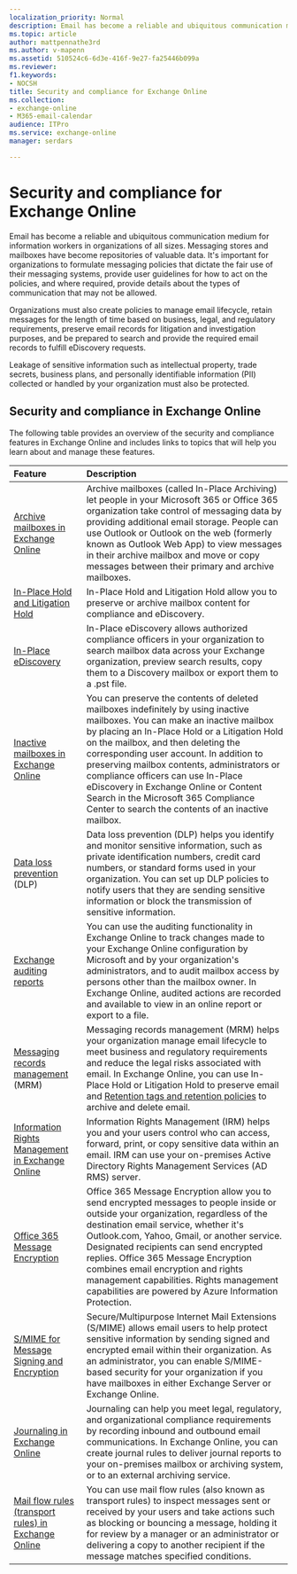 ```yaml
---
localization_priority: Normal
description: Email has become a reliable and ubiquitous communication medium for information workers in organizations of all sizes. Messaging stores and mailboxes have become repositories of valuable data. It's important for organizations to formulate messaging policies that dictate the fair use of their messaging systems, provide user guidelines for how to act on the policies, and where required, provide details about the types of communication that may not be allowed.
ms.topic: article
author: mattpennathe3rd
ms.author: v-mapenn
ms.assetid: 510524c6-6d3e-416f-9e27-fa25446b099a
ms.reviewer: 
f1.keywords:
- NOCSH
title: Security and compliance for Exchange Online
ms.collection: 
- exchange-online
- M365-email-calendar
audience: ITPro
ms.service: exchange-online
manager: serdars

---
```


# Security and compliance for Exchange Online

Email has become a reliable and ubiquitous communication medium for information workers in organizations of all sizes. Messaging stores and mailboxes have become repositories of valuable data. It's important for organizations to formulate messaging policies that dictate the fair use of their messaging systems, provide user guidelines for how to act on the policies, and where required, provide details about the types of communication that may not be allowed.

Organizations must also create policies to manage email lifecycle, retain messages for the length of time based on business, legal, and regulatory requirements, preserve email records for litigation and investigation purposes, and be prepared to search and provide the required email records to fulfill eDiscovery requests.

Leakage of sensitive information such as intellectual property, trade secrets, business plans, and personally identifiable information (PII) collected or handled by your organization must also be protected.

## Security and compliance in Exchange Online

The following table provides an overview of the security and compliance features in Exchange Online and includes links to topics that will help you learn about and manage these features.

|**Feature**|**Description**|
|:-----|:-----|
|[Archive mailboxes in Exchange Online](https://support.office.com/article/268a109e-7843-405b-bb3d-b9393b2342ce)|Archive mailboxes (called In-Place Archiving) let people in your Microsoft 365 or Office 365 organization take control of messaging data by providing additional email storage. People can use Outlook or Outlook on the web (formerly known as Outlook Web App) to view messages in their archive mailbox and move or copy messages between their primary and archive mailboxes.|
|[In-Place Hold and Litigation Hold](in-place-and-litigation-holds.md)|In-Place Hold and Litigation Hold allow you to preserve or archive mailbox content for compliance and eDiscovery.|
|[In-Place eDiscovery](in-place-ediscovery/in-place-ediscovery.md)|In-Place eDiscovery allows authorized compliance officers in your organization to search mailbox data across your Exchange organization, preview search results, copy them to a Discovery mailbox or export them to a .pst file.|
|[Inactive mailboxes in Exchange Online](https://support.office.com/article/1fbd74e8-7a60-4157-afe8-fe79f05d2038)|You can preserve the contents of deleted mailboxes indefinitely by using inactive mailboxes. You can make an inactive mailbox by placing an In-Place Hold or a Litigation Hold on the mailbox, and then deleting the corresponding user account. In addition to preserving mailbox contents, administrators or compliance officers can use In-Place eDiscovery in Exchange Online or Content Search in the Microsoft 365 Compliance Center to search the contents of an inactive mailbox.|
|[Data loss prevention](data-loss-prevention/data-loss-prevention.md) (DLP)|Data loss prevention (DLP) helps you identify and monitor sensitive information, such as private identification numbers, credit card numbers, or standard forms used in your organization. You can set up DLP policies to notify users that they are sending sensitive information or block the transmission of sensitive information.|
|[Exchange auditing reports](exchange-auditing-reports/exchange-auditing-reports.md)|You can use the auditing functionality in Exchange Online to track changes made to your Exchange Online configuration by Microsoft and by your organization's administrators, and to audit mailbox access by persons other than the mailbox owner. In Exchange Online, audited actions are recorded and available to view in an online report or export to a file.|
|[Messaging records management](messaging-records-management/messaging-records-management.md) (MRM)|Messaging records management (MRM) helps your organization manage email lifecycle to meet business and regulatory requirements and reduce the legal risks associated with email. In Exchange Online, you can use In-Place Hold or Litigation Hold to preserve email and [Retention tags and retention policies](messaging-records-management/retention-tags-and-policies.md) to archive and delete email.|
|[Information Rights Management in Exchange Online](https://docs.microsoft.com/microsoft-365/compliance/information-rights-management-in-exchange-online)| Information Rights Management (IRM) helps you and your users control who can access, forward, print, or copy sensitive data within an email. IRM can use your on-premises Active Directory Rights Management Services (AD RMS) server.|
|[Office 365 Message Encryption](https://support.office.com/article/0432dce9-d9b6-4e73-8a13-4a932eb0081e)| Office 365 Message Encryption allow you to send encrypted messages to people inside or outside your organization, regardless of the destination email service, whether it's Outlook.com, Yahoo, Gmail, or another service. Designated recipients can send encrypted replies. Office 365 Message Encryption combines email encryption and rights management capabilities. Rights management capabilities are powered by Azure Information Protection.|
|[S/MIME for Message Signing and Encryption](https://technet.microsoft.com/library/887c710b-0ec6-4ff0-8065-5f05f74afef3.aspx)|Secure/Multipurpose Internet Mail Extensions (S/MIME) allows email users to help protect sensitive information by sending signed and encrypted email within their organization. As an administrator, you can enable S/MIME-based security for your organization if you have mailboxes in either Exchange Server or Exchange Online.|
|[Journaling in Exchange Online](journaling/journaling.md)|Journaling can help you meet legal, regulatory, and organizational compliance requirements by recording inbound and outbound email communications. In Exchange Online, you can create journal rules to deliver journal reports to your on-premises mailbox or archiving system, or to an external archiving service.|
|[Mail flow rules (transport rules) in Exchange Online](mail-flow-rules/mail-flow-rules.md)|You can use mail flow rules (also known as transport rules) to inspect messages sent or received by your users and take actions such as blocking or bouncing a message, holding it for review by a manager or an administrator or delivering a copy to another recipient if the message matches specified conditions.|
